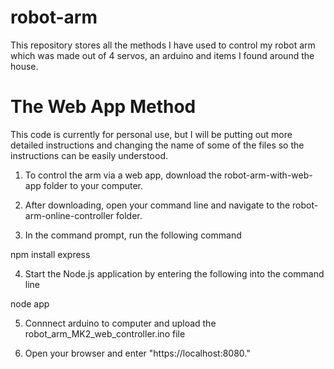 # robot-arm

This repository stores all the methods I have used to control my robot arm which was made out of 4 servos, an arduino and items I found around the house. 

# The Web App Method

This code is currently for personal use, but I will be putting out more detailed instructions and changing the name of some of the files so the instructions can be easily understood. 

1. To control the arm via a web app, download the robot-arm-with-web-app folder to your computer.

2. After downloading, open your command line and navigate to the robot-arm-online-controller folder.

3. In the command prompt, run the following command

npm install express

4. Start the Node.js application by entering the following into the command line

node app

5.  Connnect arduino to computer and upload the robot_arm_MK2_web_controller.ino file

6. Open your browser and enter "https://localhost:8080."
